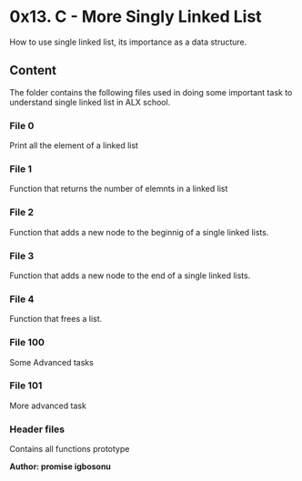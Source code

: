 # 0x13. C - More Singly Linked List
How to use single linked list, its importance as a data structure.

## Content
The folder contains the following files used in doing some important task to understand single linked list in ALX school.

### File 0
Print all the element of a linked list

### File 1
Function that returns the number of elemnts in a linked list 

### File 2
Function that adds a new node to the beginnig of a single linked lists.

### File 3
Function that adds a new node to the end of a single linked lists.

### File 4
Function that frees a list.

### File 100
Some Advanced tasks

### File 101
More advanced task

### Header files
Contains all functions prototype 


**Author: promise igbosonu**
